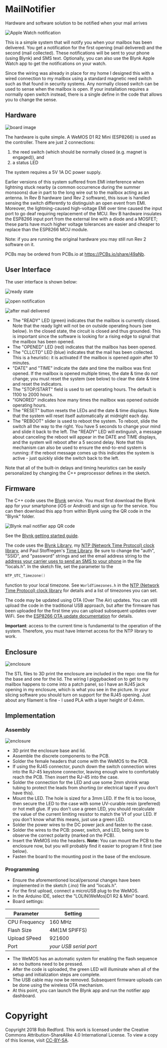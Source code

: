 # MailNotifier
Hardware and software solution to be notified when your mail arrives

![Apple Watch notification](https://github.com/Rom3oDelta7/MailNotifier/blob/master/Photos/apple%20watch.jpg)

This is a simple system that will notify you when your mailbox has been delivered.
You get a notification for the first opening (mail delivered) and the second (mail collected).
These notifications will be sent to your phone (using Blynk) and SMS text.
Optionally, you can also use the Blynk Apple Watch app to get the notifications on your watch.

Since the wiring was already in place for my home
I designed this with a wired connection to my mailbox using a standard magnetic reed switch such as that found in
security systems.
Any normally closed switch can be used to sense when the mailbox is open.
If your installation requires a normally open switch instead, there is a single define in the code that allows you to change the sense.

## Hardware

![board image](https://github.com/Rom3oDelta7/MailNotifier/blob/master/Photos/board%20image.jpg)

The hardware is quite simple. 
A WeMOS D1 R2 Mini (ESP8266) is used as the controller. There are just 2 connections:
1. the reed switch (which should be normally closed (e.g. magnet is engaged)), and
1. a status LED

The system requires a 5V 1A DC power supply.

Earlier versions of this system suffered from EMI interference when lightning stuck nearby
(a common occurrence during the summer monsoons) due in part to the long wire out to the mailbox acting as an antenna.
In Rev B hardware (and Rev 2 software), this issue is handled sensing the switch differently to distinguish an open event from EMI.
Moreover, the lightning-caused high-voltage EMI over time caused the input port to go deaf requiring replacement of the MCU.
Rev B hardware insulates the ESP8266 input port from the external line with a diode and a MOSFET;
these parts have much higher voltage tolerances are easier and cheaper to replace than the ESP8266 MCU module.

Note: if you are running the original hardware you may still run Rev 2 software on it.

PCBs may be ordered from PCBs.io at https://PCBs.io/share/49aNb.

## User Interface

The user interface is shown below:

![ready state](https://github.com/Rom3oDelta7/MailNotifier/blob/master/Photos/ready.PNG)

![open notification](https://github.com/Rom3oDelta7/MailNotifier/blob/master/Photos/notification.PNG)

![after mail delivered](https://github.com/Rom3oDelta7/MailNotifier/blob/master/Photos/opened.PNG)

* The "READY" LED (green) indicates that the mailbox is currently closed.
Note that the ready light will not be on outside operating hours (see below).
In the closed state, the circuit is closed and thus grounded.
This is important since the software is looking for a rising edge to signal that the mailbox has been opened.
* The "OPENED" LED (red) indicates that the mailbox has been opened.
* The "CLLCTD" LED (blue) indicates that the mail has been collected.
This is a heuristic: it is activated if the mailbox is opened _again_ after 10 minutes.
* "DATE" and "TIME" indicate the date and time the mailbox was first opened.
If the mailbox is opened multiple times, the date & time do _not_ change;
you must reset the system (see below) to clear the date & time and reset the indicators.
* The "STOP/START" field is used to set operating hours.
The default is 1100 to 2000 hours.
* "IGNORED" indicates how many times the mailbox was opened outside operating hours.
* The "RESET" button resets the LEDs and the date & time displays.
Note that the system will reset itself automatically at midnight each day.
* The "REBOOT" slider is used to reboot the system.
To reboot, slide the switch all the way to the right.
You have 5 seconds to change your mind and slide it back to the left.
The "READY" LED will extinguish, a message about canceling the reboot will appear in the DATE and TIME displays,
and the system will reboot after a 5 second delay.
Note that this mechanism can also be used to ensure the end-to-end system is running: if the reboot message comes up
this indicates the system is active - just quickly slide the switch back to the left.

Note that all of the built-in delays and timing heuristics can be easily personalized by changing the C++ preprocessor defines in the sketch.

## Firmware

The C++ code uses the [Blynk] service. 
You must first download the Blynk app for your smartphone (iOS or Android) and sign up for the service.
You can then download this app from within Blynk using the QR code in the "Blynk" folder.

![Blynk mail notifier app QR code](https://github.com/Rom3oDelta7/MailNotifier/blob/master/Blynk/Blynk%20app%20QR%20code.jpg)

See the [Blynk getting started guide].

The code uses the [Blynk Library], my [NTP (Network Time Protocol) clock library], and Paul Stoffregen's [Time Library].
Be sure to change the "auth", "SSID", and "password" strings
and set the email address string to the [address your carrier uses to send an SMS to your phone] in the file "locals.h". 
In the sketch file, set the parameter to the

```C++
NTP_UTC_Timezone()
```

function to your local timezone. 
See ```WorldTimezones.h``` in the [NTP (Network Time Protocol) clock library] for details and a list of timezones you can set.

The code may be updated using OTA (Over The Air) updates.
You can still upload the code in the traditional USB approach, but after the firmware has been uploaded for the first time
you can upload subsequent updates over WiFi. 
See the [ESP8266 OTA update documentation] for details.

__Important__: access to the current time is fundamental to the operation of the system.
Therefore, you must have Internet access for the NTP library to work. 

## Enclosure

![enclosure](https://github.com/Rom3oDelta7/MailNotifier/blob/master/Photos/enclosure.jpg)

The STL files to 3D print the enclosure are included in the repo:
one file for the base and one for the lid.
The wiring I piggybacked on to get to my mailbox happens to come into a patch panel,
so I have an RJ45 jack opening in my enclosure, which is what you see in the picture. 
In your slicing software you should turn on support for the RJ45 opening.
Just about any filament is fine - I used PLA with a layer height of 0.4mm.

## Implementation

### Assembly

![enclosure](https://github.com/Rom3oDelta7/MailNotifier/blob/master/Photos/assembled.jpg)

* 3D print the enclosure base and lid.
* Assemble the discrete components to the PCB.
* Solder the female headers that come with the WeMOS to the PCB.
* If using the RJ45 connector, punch down the switch connection wires into the RJ-45 keystone connector, leaving enough wire to comfortably reach the PCB.
Then insert the RJ-45 into the case.
* Solder the connection for the LED and use some 2mm shrink wrap tubing to protect the leads from shorting
(or electrical tape if you don't have this).
* Mount the LED.
The hole is sized for a 3mm LED. If the fit is too loose, then secure the LED to the case with some UV-curable resin (preferred) or hot melt glue.
If you don't use a green LED, you should recalculate the value of the current limiting resistor to match the Vf of your LED.
If you don't know what this means, just use a green LED.
* Solder the power wires to the DC power jack and fasten to the case.
* Solder the wires to the PCB: power, switch, and LED, being sure to observe the correct polarity (marked on the PCB).
* Insert the WeMOS into the headers.
__Note:__ You can mount the PCB to the enclosure now, but you will probably find it easier to program it first (see below).
* Fasten the board to the mounting post in the base of the enclosure.


### Programming

* Ensure the aforementioned local/personal changes have been implemented in the sketch (.ino) file and "locals.h".
* For the first upload, connect a microUSB plug to the WeMOS.
* In the Arduino IDE, select the "LOLIN(WeMos)D1 R2 & Mini" board.
* Board settings:

|Parameter|Setting|
|---|---|
|CPU Frequency|160 MHz|
|Flash Size|4M(1M SPIFFS)|
|Upload SPeed|921600|
|Port|_your USB serial port_|

* The WeMOS has an automatic system for enabling the flash sequence so no buttons need to be pressed.
* After the code is uploaded, the green LED will illuminate when all of the setup and initialization steps are complete.
* The USB cable may now be removed.
Subsequent firmware uploads can be done using the wireless OTA mechanism.
* At this point, you can launch the Blynk app and run the notifier app dashboard.

# Copyright

Copyright 2018 Rob Redford.
This work is licensed under the Creative Commons Attribution-ShareAlike 4.0 International License.
To view a copy of this license, visit [CC-BY-SA].


[Blynk]: http://www.blynk.cc/
[Blynk Library]: http://www.blynk.cc/getting-started/
[Blynk getting started guide]: http://www.blynk.cc/getting-started/
[NTP (Network Time Protocol) clock library]: https://github.com/Rom3oDelta7/NTP-RTC
[Time Library]: http://www.pjrc.com/teensy/td_libs_Time.html
[ESP8266 OTA update documentation]: https://arduino-esp8266.readthedocs.io/en/latest/ota_updates/readme.html
[address your carrier uses to send an SMS to your phone]: http://www.digitaltrends.com/mobile/how-to-send-e-mail-to-sms-text/
[CC-BY-SA]: https://creativecommons.org/licenses/by-sa/4.0/


